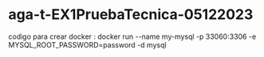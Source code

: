 # aga-t-EX1PruebaTecnica-05122023

codigo para crear docker : docker run --name my-mysql -p 33060:3306 -e MYSQL_ROOT_PASSWORD=password -d mysql
